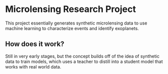 # Microlensing Research Project
This project essentially generates synthetic microlensing data to use machine learning to characterize events and identify exoplanets.

## How does it work?
Still in very early stages, but the concept builds off of the idea of synthetic data to train models, which uses a teacher to distill into a student model that works with real world data.
